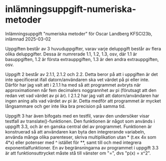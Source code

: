 # inlämningsuppgift-numeriska-metoder
Inlämningsuppgift "numeriska metoder" för Oscar Landberg KFSCI23b, inlämnad 2025-03-02

Uppgiften består av 3 huvuduppgifter, varav varje deluppgift består av flera olika deluppgifter. Dessa är numrerade 1.1, 1.2, 1.3, osv, där 1.1 är basuppgiften, 1.2 är första extrauppgiften, 1.3 är den andra extrauppgiften, osv.

Uppgift 2 består av 2.1.1, 2.1.2 och 2.2. Detta beror på att i uppgiften är det inte specificerat ifall datorn/användaren ska vet värdet på pi eller inte. Därför har jag valt att i 2.1.1 ha med så att programmet avbryts när approximationen når fem decimalers noggrannhet av pi (förutsagt att den redan vet vad värdet av pi är). I 2.1.2 har jag valt att datorn/användaren har ingen aning alls vad värdet av pi är. Detta medför att programmet är mycket långsammare och ger inte lika bra precision på samma tid. 

Uppgift 3 har även bifogats med en testfil, varav den undersöker visar testfall av translate()-funktionen. Den funktionen är något som används i uppgift 3.3, och är en ganska central del av programmet. Funktionen är konstruerad så att användaren kan byta den integrerande variabeln, använda många olika parenteser, skriva multiplikation utan * (t.ex 4x som 4*x) eller potenser med ^ istället för **, samt till och med integrera exponentialfunktioner. En av begränsningarna av programmet i uppgift 3.3 är att funktionsuttrycket måste stå till vänster om "=", dvs "p(x) = x^2". 
